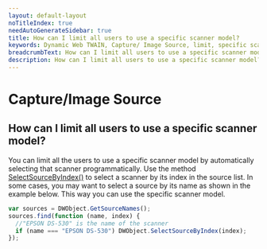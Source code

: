 ```yaml
---
layout: default-layout
noTitleIndex: true
needAutoGenerateSidebar: true
title: How can I limit all users to use a specific scanner model?
keywords: Dynamic Web TWAIN, Capture/ Image Source, limit, specific scanner
breadcrumbText: How can I limit all users to use a specific scanner model?
description: How can I limit all users to use a specific scanner model?
---
```


# Capture/Image Source

## How can I limit all users to use a specific scanner model?

You can limit all the users to use a specific scanner model by automatically selecting that scanner programmatically. Use the method <a href="https://www.dynamsoft.com/web-twain/docs-archive/v17.2.1/info/api/WebTwain_Acquire.html?ver=17.2.1#selectsourcebyindex" target="_blank">SelectSourceByIndex()</a> to select a scanner by its index in the source list. In some cases, you may want to select a source by its name as shown in the example below. This way you can use the specific scanner model.

```javascript
var sources = DWObject.GetSourceNames();
sources.find(function (name, index) {
  //"EPSON DS-530" is the name of the scanner
  if (name === "EPSON DS-530") DWObject.SelectSourceByIndex(index);
});
```
